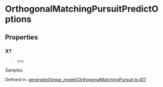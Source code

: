 # OrthogonalMatchingPursuitPredictOptions

## Properties

### X?

> `any`

Samples.

Defined in:  [generated/linear\_model/OrthogonalMatchingPursuit.ts:417](https://github.com/transitive-bullshit/scikit-learn-ts/blob/122b3c0/packages/sklearn/src/generated/linear_model/OrthogonalMatchingPursuit.ts#L417)
